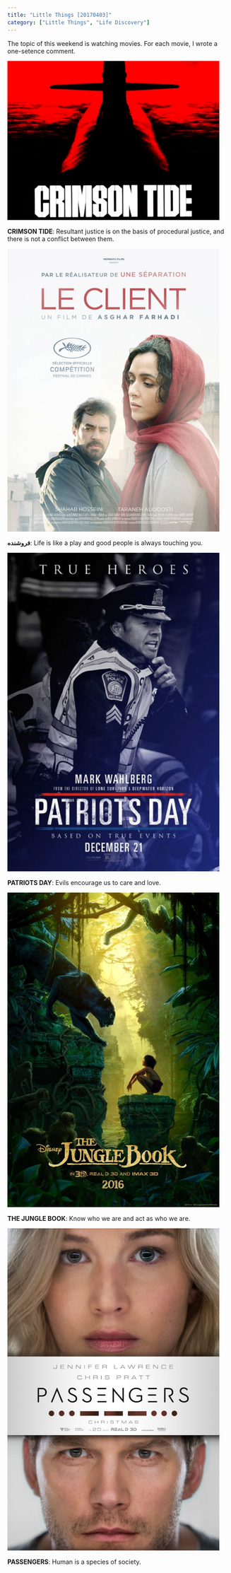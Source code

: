 ```yaml
---
title: "Little Things [20170403]"
category: ["Little Things", "Life Discovery"]
---
```


The topic of this weekend is watching movies. For each movie, I wrote a one-setence comment.

<img class="img-responsive center-block" src="https://raw.githubusercontent.com/joshua19881228/my_blogs/master/Life_Discovery/Little_Things/figures/20170403_1.jpg" alt="" width="480"/>

**CRIMSON TIDE**: Resultant justice is on the basis of procedural justice, and there is not a conflict between them.

<img class="img-responsive center-block" src="https://raw.githubusercontent.com/joshua19881228/my_blogs/master/Life_Discovery/Little_Things/figures/20170403_2.jpg" alt="" width="480"/>

**فروشنده**: Life is like a play and good people is always touching you.

<img class="img-responsive center-block" src="https://raw.githubusercontent.com/joshua19881228/my_blogs/master/Life_Discovery/Little_Things/figures/20170403_3.jpg" alt="" width="480"/>

**PATRIOTS DAY**: Evils encourage us to care and love.

<img class="img-responsive center-block" src="https://raw.githubusercontent.com/joshua19881228/my_blogs/master/Life_Discovery/Little_Things/figures/20170403_4.jpg" alt="" width="480"/>

**THE JUNGLE BOOK**: Know who we are and act as who we are.

<img class="img-responsive center-block" src="https://raw.githubusercontent.com/joshua19881228/my_blogs/master/Life_Discovery/Little_Things/figures/20170403_5.jpg" alt="" width="480"/>

**PASSENGERS**: Human is a species of society.